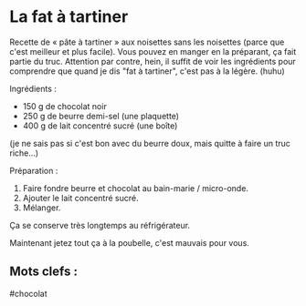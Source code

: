 La fat à tartiner
=================

Recette de « pâte à tartiner » aux noisettes sans les noisettes (parce
que c'est meilleur et plus facile). Vous pouvez en manger en la
préparant, ça fait partie du truc. Attention par contre, hein, il
suffit de voir les ingrédients pour comprendre que quand je dis "fat à
tartiner", c'est pas à la légère. (huhu)

Ingrédients :

- 150 g de chocolat noir
- 250 g de beurre demi-sel (une plaquette)
- 400 g de lait concentré sucré (une boîte)

(je ne sais pas si c'est bon avec du beurre doux, mais quitte à faire
un truc riche...)

Préparation :

1. Faire fondre beurre et chocolat au bain-marie / micro-onde.
2. Ajouter le lait concentré sucré.
3. Mélanger.

Ça se conserve très longtemps au réfrigérateur.

Maintenant jetez tout ça à la poubelle, c'est mauvais pour vous.

Mots clefs :
----------------

#chocolat

